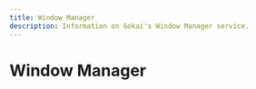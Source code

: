 ```yaml
---
title: Window Manager
description: Information on Gokai's Window Manager service.
---
```


# Window Manager
